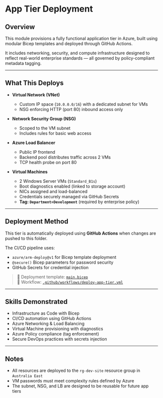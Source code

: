 # App Tier Deployment

## Overview

This module provisions a fully functional application tier in Azure, built using modular Bicep templates and deployed through GitHub Actions.

It includes networking, security, and compute infrastructure designed to reflect real-world enterprise standards — all governed by policy-compliant metadata tagging.

---

## What This Deploys

- **Virtual Network (VNet)**  
  - Custom IP space (`10.0.0.0/16`) with a dedicated subnet for VMs  
  - NSG enforcing HTTP (port 80) inbound access only

- **Network Security Group (NSG)**  
  - Scoped to the VM subnet  
  - Includes rules for basic web access

- **Azure Load Balancer**  
  - Public IP frontend  
  - Backend pool distributes traffic across 2 VMs  
  - TCP health probe on port 80

- **Virtual Machines**  
  - 2 Windows Server VMs (`Standard_B1s`)  
  - Boot diagnostics enabled (linked to storage account)  
  - NICs assigned and load-balanced  
  - Credentials securely managed via GitHub Secrets  
  - **Tag: `Department=Development`** (required by enterprise policy)

---

## Deployment Method

This tier is automatically deployed using **GitHub Actions** when changes are pushed to this folder.

The CI/CD pipeline uses:
- `azure/arm-deploy@v1` for Bicep template deployment
- `@secure()` Bicep parameters for password security
- GitHub Secrets for credential injection

> 📁 Deployment template: [`main.bicep`](./main.bicep)  
> 📄 Workflow: [`.github/workflows/deploy-app-tier.yml`](../.github/workflows/deploy-app-tier.yml)

---

## Skills Demonstrated

- Infrastructure as Code with Bicep  
- CI/CD automation using GitHub Actions  
- Azure Networking & Load Balancing  
- Virtual Machine provisioning with diagnostics  
- Azure Policy compliance (tag enforcement)  
- Secure DevOps practices with secrets injection

---

## Notes

- All resources are deployed to the `rg-dev-site` resource group in `Australia East`
- VM passwords must meet complexity rules defined by Azure
- The subnet, NSG, and LB are designed to be reusable for future app tiers
